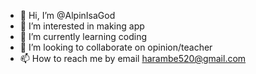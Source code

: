 - 👋 Hi, I’m @AlpinIsaGod
- 👀 I’m interested in making app
- 🌱 I’m currently learning coding
- 💞️ I’m looking to collaborate on opinion/teacher
- 📫 How to reach me by email harambe520@gmail.com

<!---
AlpinIsaGod/AlpinIsaGod is a ✨ special ✨ repository because its `README.md` (this file) appears on your GitHub profile.
You can click the Preview link to take a look at your changes.
--->
